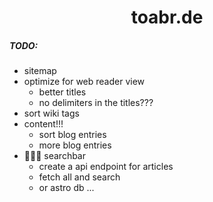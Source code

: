 <div align="center">
<h1>toabr.de</h1>
</div>

##### TODO:
- sitemap
- optimize for web reader view
  - better titles
  - no delimiters in the titles???
- sort wiki tags
- content!!!
    - sort blog entries
    - more blog entries
- 🚀🚀🚀 searchbar
    - create a api endpoint for articles
    - fetch all and search
    - or astro db ...
